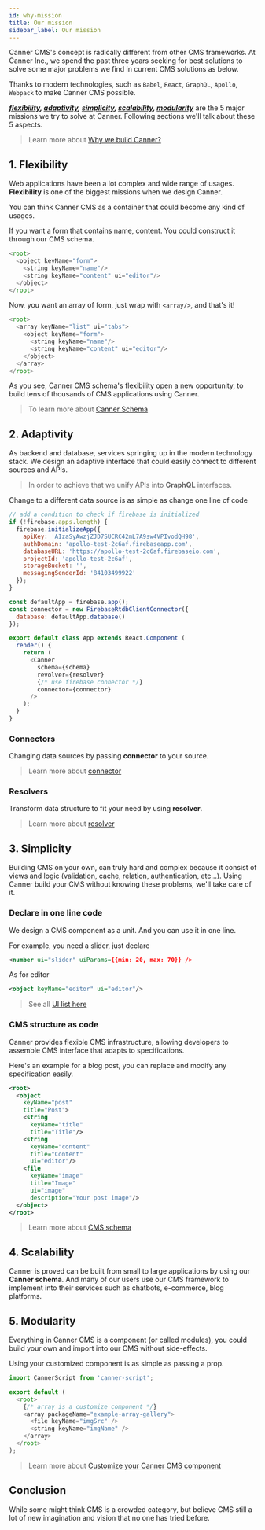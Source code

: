 ```yaml
---
id: why-mission
title: Our mission
sidebar_label: Our mission
---
```


Canner CMS's concept is radically different from other CMS frameworks. At Canner Inc., we spend the past three years seeking for best solutions to solve some major problems we find in current CMS solutions as below.

Thanks to modern technologies, such as `Babel`, `React`, `GraphQL`, `Apollo`, `Webpack` to make Canner CMS possible.

***[flexibility](#1-flexibility), [adaptivity](#2-adaptivity), [simplicity](#3-simplicity), [scalability](#4-scalability), [modularity](#5-modularity)*** are the 5 major missions we try to solve at Canner. Following sections we'll talk about these 5 aspects.

> Learn more about [Why we build Canner?](why-canner.md)

## 1. Flexibility

Web applications have been a lot complex and wide range of usages. **Flexibility** is one of the biggest missions when we design Canner.

You can think Canner CMS as a container that could become any kind of usages.

If you want a form that contains name, content. You could construct it through our CMS schema.

```js
<root>
  <object keyName="form">
    <string keyName="name"/>
    <string keyName="content" ui="editor"/>
  </object>
</root>
```

Now, you want an array of form, just wrap with `<array/>`, and that's it!

```js
<root>
  <array keyName="list" ui="tabs">
    <object keyName="form">
      <string keyName="name"/>
      <string keyName="content" ui="editor"/>
    </object>
  </array>
</root>
```

As you see, Canner CMS schema's flexibility open a new opportunity, to build tens of thousands of CMS applications using Canner.

> To learn more about [Canner Schema](schema-overview)

## 2. Adaptivity

As backend and database, services springing up in the modern technology stack. We design an adaptive interface that could easily connect to different sources and APIs.

> In order to achieve that we unify APIs into **GraphQL** interfaces.

Change to a different data source is as simple as change one line of code

```js
// add a condition to check if firebase is initialized
if (!firebase.apps.length) {
  firebase.initializeApp({
    apiKey: 'AIzaSyAwzjZJD7SUCRC42mL7A9sw4VPIvodQH98',
    authDomain: 'apollo-test-2c6af.firebaseapp.com',
    databaseURL: 'https://apollo-test-2c6af.firebaseio.com',
    projectId: 'apollo-test-2c6af',
    storageBucket: '',
    messagingSenderId: '84103499922'
  });
}

const defaultApp = firebase.app();
const connector = new FirebaseRtdbClientConnector({
  database: defaultApp.database()
});

export default class App extends React.Component (
  render() {
    return (
      <Canner
        schema={schema}
        revolver={resolver}
        {/* use firebase connector */}
        connector={connector}
      />
    );
  }
}
```

### Connectors

Changing data sources by passing **connector** to your source.

> Learn more about [connector](guides-connector.md)

### Resolvers

Transform data structure to fit your need by using **resolver**.

> Learn more about [resolver](guides-resolver)

## 3. Simplicity

Building CMS on your own, can truly hard and complex because it consist of views and logic (validation, cache, relation, authentication, etc...). Using Canner build your CMS without knowing these problems, we'll take care of it.

### Declare in one line code

We design a CMS component as a unit. And you can use it in one line.

For example, you need a slider, just declare

```xml
<number ui="slider" uiParams={{min: 20, max: 70}} />
```

As for editor

```xml
<object keyName="editor" ui="editor"/>
```

> See all [UI list here](/component)

### CMS structure as code

Canner provides flexible CMS infrastructure, allowing developers to assemble CMS interface that adapts to specifications.

Here's an example for a blog post, you can replace and modify any specification easily.

```xml
<root>
  <object
    keyName="post"
    title="Post">
    <string
      keyName="title"
      title="Title"/>
    <string
      keyName="content"
      title="Content"
      ui="editor"/>
    <file
      keyName="image"
      title="Image"
      ui="image"
      description="Your post image"/>
  </object>
</root>
```

> Learn more about [CMS schema](schema-overview)

## 4. Scalability

Canner is proved can be built from small to large applications by using our **Canner schema**. And many of our users use our CMS framework to implement into their services such as chatbots, e-commerce, blog platforms.

## 5. Modularity

Everything in Canner CMS is a component (or called modules), you could build your own and import into our CMS without side-effects.

Using your customized component is as simple as passing a prop.

```js
import CannerScript from 'canner-script';

export default (
  <root>
    {/* array is a customize component */}
    <array packageName="example-array-gallery">
      <file keyName="imgSrc" />
      <string keyName="imgName" />
    </array>
  </root>
);
```

> Learn more about [Customize your Canner CMS component](guides-customized-component)

## Conclusion

While some might think CMS is a crowded category, but believe CMS still a lot of new imagination and vision that no one has tried before.